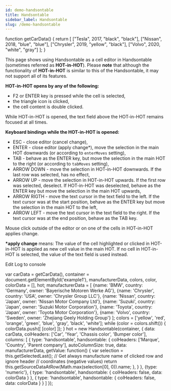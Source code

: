 ```yaml
---
id: demo-handsontable
title: Handsontable
sidebar_label: Handsontable
slug: /demo-handsontable
---
```


function getCarData() { return \[ \["Tesla", 2017, "black", "black"\], \["Nissan", 2018, "blue", "blue"\], \["Chrysler", 2019, "yellow", "black"\], \["Volvo", 2020, "white", "gray"\] \]; }

This page shows using Handsontable as a cell editor in Handsontable (sometimes referred as **HOT-in-HOT**). Please **note** that although the functionality of **HOT-in-HOT** is similar to this of the Handsontable, it may not support all of its features.

**HOT-in-HOT opens by any of the following:**

*   F2 or ENTER key is pressed while the cell is selected,
*   the triangle icon is clicked,
*   the cell content is double clicked.

While HOT-in-HOT is opened, the text field above the HOT-in-HOT remains focused at all times.

**Keyboard bindings while the HOT-in-HOT is opened:**

*   ESC - close editor (cancel change),
*   ENTER - close editor (apply change\*), move the selection in the main HOT downwards (or according to `enterMoves` setting),
*   TAB - behave as the ENTER key, but move the selection in the main HOT to the right (or according to `tabMoves` setting),
*   ARROW DOWN - move the selection in HOT-in-HOT downwards. If the last row was selected, has no effect,
*   ARROW UP - move the selection in HOT-in-HOT upwards. If the first row was selected, deselect. If HOT-in-HOT was deselected, behave as the ENTER key but move the selection in the main HOT upwards,
*   ARROW RIGTH - move the text cursor in the text field to the left. If the text cursor was at the start position, behave as the ENTER key but move the selection in the main HOT to the left,
*   ARROW LEFT - move the text cursor in the text field to the right. If the text cursor was at the end position, behave as the TAB key.

Mouse click outside of the editor or on one of the cells in HOT-in-HOT applies change.

**\*apply change** means: The value of the cell highlighted or clicked in HOT-in-HOT is applied as new cell value in the main HOT. If no cell in HOT-in-HOT is selected, the value of the text field is used instead.

Edit Log to console

var carData = getCarData(), container = document.getElementById('example1'), manufacturerData, colors, color, colorData = \[\], hot; manufacturerData = \[ {name: 'BMW', country: 'Germany', owner: 'Bayerische Motoren Werke AG'}, {name: 'Chrysler', country: 'USA', owner: 'Chrysler Group LLC'}, {name: 'Nissan', country: 'Japan', owner: 'Nissan Motor Company Ltd'}, {name: 'Suzuki', country: 'Japan', owner: 'Suzuki Motor Corporation'}, {name: 'Toyota', country: 'Japan', owner: 'Toyota Motor Corporation'}, {name: 'Volvo', country: 'Sweden', owner: 'Zhejiang Geely Holding Group'} \]; colors = \['yellow', 'red', 'orange', 'green', 'blue', 'gray', 'black', 'white'\]; while (color = colors.shift()) { colorData.push(\[ \[color\] \]); } hot = new Handsontable(container, { data: carData, colHeaders: \['Car', 'Year', 'Chassis color', 'Bumper color'\], columns: \[ { type: 'handsontable', handsontable: { colHeaders: \['Marque', 'Country', 'Parent company'\], autoColumnSize: true, data: manufacturerData, getValue: function() { var selection = this.getSelectedLast(); // Get always manufacture name of clicked row and ignore header // coordinates (negative values) return this.getSourceDataAtRow(Math.max(selection\[0\], 0)).name; }, } }, {type: 'numeric'}, { type: 'handsontable', handsontable: { colHeaders: false, data: colorData } }, { type: 'handsontable', handsontable: { colHeaders: false, data: colorData } } \] });
